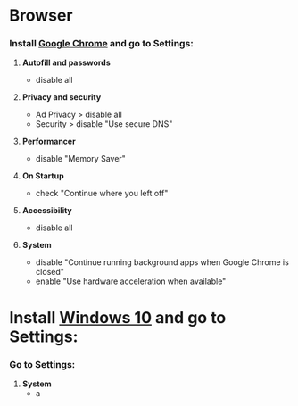 # Browser
### Install [Google Chrome](https://www.google.com/chrome/) and go to **Settings**:

1. **Autofill and passwords**
   - disable all

2. **Privacy and security**
   - Ad Privacy > disable all
   - Security > disable "Use secure DNS"

3. **Performancer**
   - disable "Memory Saver"

4. **On Startup**
   - check "Continue where you left off"

5. **Accessibility**
   - disable all

6. **System**
   - disable "Continue running background apps when Google Chrome is closed"
   - enable "Use hardware acceleration when available"


# Install [Windows 10](https://go.microsoft.com/fwlink/?LinkId=691209) and go to **Settings**:
### Go to **Settings**:

1. **System**
   - a
